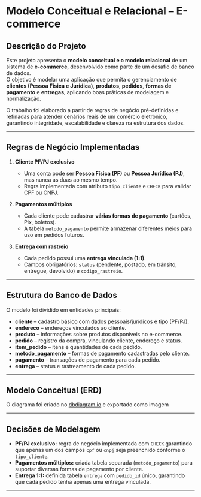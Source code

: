 # Modelo Conceitual e Relacional – E-commerce

## Descrição do Projeto
Este projeto apresenta o **modelo conceitual e o modelo relacional** de um sistema de **e-commerce**, desenvolvido como parte de um desafio de banco de dados.  
O objetivo é modelar uma aplicação que permita o gerenciamento de **clientes (Pessoa Física e Jurídica)**, **produtos**, **pedidos**, **formas de pagamento** e **entregas**, aplicando boas práticas de modelagem e normalização.

O trabalho foi elaborado a partir de regras de negócio pré-definidas e refinadas para atender cenários reais de um comércio eletrônico, garantindo integridade, escalabilidade e clareza na estrutura dos dados.


---

## Regras de Negócio Implementadas
1. **Cliente PF/PJ exclusivo**  
   - Uma conta pode ser **Pessoa Física (PF)** ou **Pessoa Jurídica (PJ)**, mas nunca as duas ao mesmo tempo.
   - Regra implementada com atributo `tipo_cliente` e `CHECK` para validar CPF ou CNPJ.
   
2. **Pagamentos múltiplos**  
   - Cada cliente pode cadastrar **várias formas de pagamento** (cartões, Pix, boletos).
   - A tabela `metodo_pagamento` permite armazenar diferentes meios para uso em pedidos futuros.
   
3. **Entrega com rastreio**  
   - Cada pedido possui uma **entrega vinculada (1:1)**.
   - Campos obrigatórios: `status` (pendente, postado, em trânsito, entregue, devolvido) e `codigo_rastreio`.

---

## Estrutura do Banco de Dados

O modelo foi dividido em entidades principais:

- **cliente** – cadastro básico com dados pessoais/jurídicos e tipo (PF/PJ).
- **endereco** – endereços vinculados ao cliente.
- **produto** – informações sobre produtos disponíveis no e-commerce.
- **pedido** – registro da compra, vinculando cliente, endereço e status.
- **item_pedido** – itens e quantidades de cada pedido.
- **metodo_pagamento** – formas de pagamento cadastradas pelo cliente.
- **pagamento** – transações de pagamento para cada pedido.
- **entrega** – status e rastreamento de cada pedido.

---

## Modelo Conceitual (ERD)
O diagrama foi criado no [dbdiagram.io](https://dbdiagram.io) e exportado como imagem

---

## Decisões de Modelagem
- **PF/PJ exclusivo:** regra de negócio implementada com `CHECK` garantindo que apenas um dos campos `cpf` ou `cnpj` seja preenchido conforme o `tipo_cliente`.
- **Pagamentos múltiplos:** criada tabela separada (`metodo_pagamento`) para suportar diversas formas de pagamento por cliente.
- **Entrega 1:1:** definida tabela `entrega` com `pedido_id` único, garantindo que cada pedido tenha apenas uma entrega vinculada.

---

   
